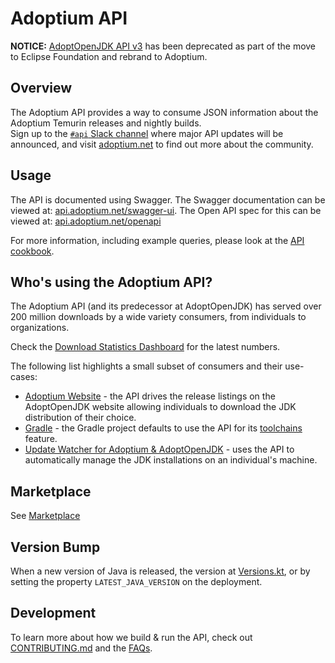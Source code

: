 
# Adoptium API

**NOTICE:** [AdoptOpenJDK API v3](https://github.com/AdoptOpenJDK/openjdk-api-v3/blob/master/README.md) has been deprecated as part of the move to Eclipse Foundation and rebrand to Adoptium.

## Overview

The Adoptium API provides a way to consume JSON information about the Adoptium Temurin releases and nightly builds.  
Sign up to the [`#api` Slack channel](https://adoptium.net/slack/) where major API updates will be announced, and visit [adoptium.net](https://adoptium.net) to find out more about the community.

## Usage

The API is documented using Swagger.  The Swagger documentation can be viewed at: [api.adoptium.net/swagger-ui](https://api.adoptium.net/swagger-ui).
The Open API spec for this can be viewed at: [api.adoptium.net/openapi](https://api.adoptium.net/openapi)

For more information, including example queries, please look at the [API cookbook](https://github.com/adoptium/api.adoptium.net/blob/main/docs/cookbook.adoc).

## Who's using the Adoptium API?

The Adoptium API (and its predecessor at AdoptOpenJDK) has served over 200 million downloads by a wide variety consumers, from individuals to organizations.

Check the [Download Statistics Dashboard](https://dash.adoptium.net/) for the latest numbers.  

The following list highlights a small subset of consumers and their use-cases:

- [Adoptium Website](https://adoptium.net/) - the API drives the release listings on the AdoptOpenJDK website allowing individuals to download the JDK distribution of their choice.
- [Gradle](https://docs.gradle.org/) - the Gradle project defaults to use the API for its [toolchains](https://docs.gradle.org/current/userguide/toolchains.html#sec:provisioning) feature.
- [Update Watcher for Adoptium & AdoptOpenJDK](https://github.com/tushev/aojdk-updatewatcher) - uses the API to automatically manage the JDK installations on an individual's machine.

## Marketplace

See [Marketplace](marketplace/README.md)

## Version Bump

When a new version of Java is released, the version at [Versions.kt](adoptium-models-parent/adoptium-api-v3-models/src/main/kotlin/net/adoptium/api/v3/models/Versions.kt),
or by setting the property `LATEST_JAVA_VERSION` on the deployment.

## Development

To learn more about how we build & run the API, check out [CONTRIBUTING.md](CONTRIBUTING.md) and the [FAQs](FAQ.md).
